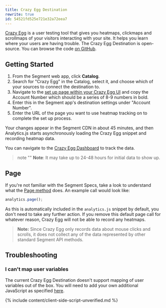 ```yaml
---
title: Crazy Egg Destination
rewrite: true
id: 54521fd525e721e32a72eea7
---
```

[Crazy Egg](https://www.crazyegg.com/) is a user testing tool that gives you heatmaps, clickmaps and scrollmaps of your visitors interacting with your site. It helps you learn where your users are having trouble. The Crazy Egg Destination is open-source. You can browse the code [on GitHub](https://github.com/segment-integrations/analytics.js-integration-crazy-egg).

## Getting Started



1. From the Segment web app, click **Catalog**.
2. Search for "Crazy Egg" in the Catalog, select it, and choose which of your sources to connect the destination to.
3. Navigate to the [set up page within your Crazy Egg UI](https://app.crazyegg.com/v2/install/manually) and copy the Account Number which should be a series of 8-9 numbers in bold.
4. Enter this in the Segment app's destination settings under "Account Number".
5. Enter the URL of the page you want to use heatmap tracking on to complete the set up process.

Your changes appear in the Segment CDN in about 45 minutes, and then Analytics.js starts asynchronously loading the Crazy Egg snippet and recording heatmap data.

You can navigate to the [Crazy Egg Dashboard](https://app.crazyegg.com/v2/dashboard) to track the data.

> note ""
> **Note**: It may take up to 24-48 hours for initial data to show up.



## Page
If you're not familiar with the Segment Specs, take a look to understand what the [Page method](/docs/connections/spec/page/) does. An example call would look like:
```javascript
analytics.page();
```
As this is automatically included in the `analytics.js` snippet by default, you don't need to take any further action. If you remove this default page call for whatever reason, Crazy Egg will not be able to record any heatmaps.

> **Note:** Since Crazy Egg only records data about mouse clicks and scrolls, it does not collect any of the data represented by other standard Segment API methods.

## Troubleshooting

### I can't map user variables
The current Crazy Egg Destination doesn't support mapping of user variables out of the box. You will need to add your own additional JavaScript as specified [here](https://help.crazyegg.com/articles/61-user-variables).

{% include content/client-side-script-unverified.md %}
